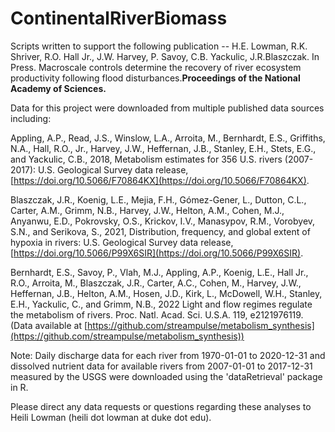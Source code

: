 # ContinentalRiverBiomass

Scripts written to support the following publication -- H.E. Lowman, R.K. Shriver, R.O. Hall Jr., J.W. Harvey, P. Savoy, C.B. Yackulic, J.R.Blaszczak. In Press. Macroscale controls determine the recovery of river ecosystem productivity following flood disturbances.**Proceedings of the National Academy of Sciences.**

Data for this project were downloaded from multiple published data sources including:

Appling, A.P., Read, J.S., Winslow, L.A., Arroita, M., Bernhardt, E.S., Griffiths, N.A., Hall, R.O., Jr., Harvey, J.W., Heffernan, J.B., Stanley, E.H., Stets, E.G., and Yackulic, C.B., 2018, Metabolism estimates for 356 U.S. rivers (2007-2017): U.S. Geological Survey data release, [https://doi.org/10.5066/F70864KX](https://doi.org/10.5066/F70864KX).

Blaszczak, J.R., Koenig, L.E., Mejia, F.H., Gómez-Gener, L., Dutton, C.L., Carter, A.M., Grimm, N.B., Harvey, J.W., Helton, A.M., Cohen, M.J., Anyanwu, E.D., Pokrovsky, O.S., Krickov, I.V., Manasypov, R.M., Vorobyev, S.N., and Serikova, S., 2021, Distribution, frequency, and global extent of hypoxia in rivers: U.S. Geological Survey data release, [https://doi.org/10.5066/P99X6SIR](https://doi.org/10.5066/P99X6SIR).

Bernhardt, E.S., Savoy, P., Vlah, M.J., Appling, A.P., Koenig, L.E., Hall Jr., R.O., Arroita, M., Blaszczak, J.R., Carter, A.C., Cohen, M., Harvey, J.W., Heffernan, J.B., Helton, A.M., Hosen, J.D., Kirk, L., McDowell, W.H., Stanley, E.H., Yackulic, C., and Grimm, N.B., 2022 Light and flow regimes regulate the metabolism of rivers. Proc. Natl. Acad. Sci. U.S.A. 119, e2121976119. (Data available at [https://github.com/streampulse/metabolism_synthesis](https://github.com/streampulse/metabolism_synthesis))

Note: Daily discharge data for each river from 1970-01-01 to 2020-12-31 and dissolved nutrient data for available rivers from 2007-01-01 to 2017-12-31 measured by the USGS were downloaded using the 'dataRetrieval' package in R.

Please direct any data requests or questions regarding these analyses to Heili Lowman (heili dot lowman at duke dot edu).
